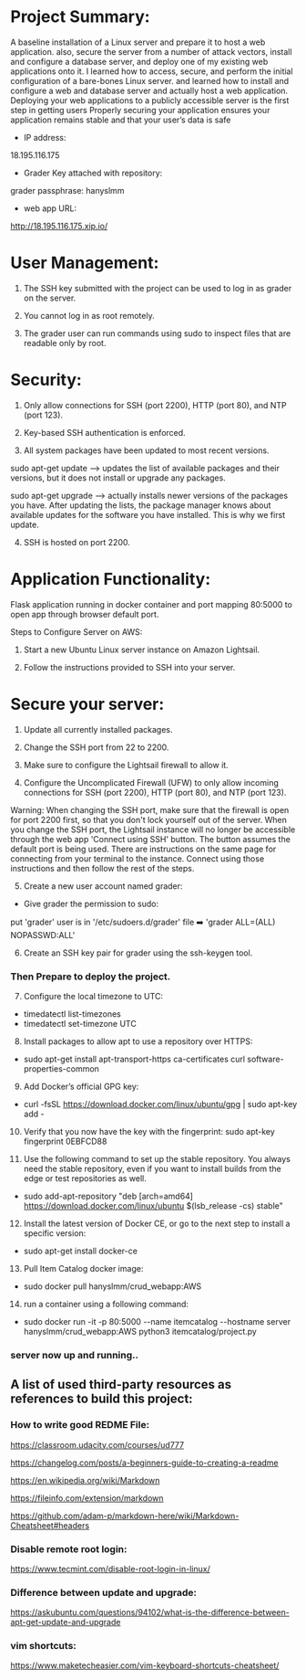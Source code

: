 # Project Summary:

A baseline installation of a Linux server and prepare it to host a web application. also, secure the server from a number of attack vectors, install and configure a database server, and deploy one of my existing web applications onto it. I learned how to access, secure, and perform the initial configuration of a bare-bones Linux server. and learned how to install and configure a web and database server and actually host a web application. Deploying your web applications to a publicly accessible server is the first step in getting users Properly securing your application ensures your application remains stable and that your user’s data is safe

* IP address:

18.195.116.175

* Grader Key attached with repository:

grader passphrase: hanyslmm

* web app URL:

http://18.195.116.175.xip.io/

# User Management:

1. The SSH key submitted with the project can be used to log in as grader on the server.

2. You cannot log in as root remotely.

3. The grader user can run commands using sudo to inspect files that are readable only by root.

# Security:

1. Only allow connections for SSH (port 2200), HTTP (port 80), and NTP (port 123).

2. Key-based SSH authentication is enforced.

3. All system packages have been updated to most recent versions.

sudo apt-get update --> updates the list of available packages and their versions,
but it does not install or upgrade any packages.

sudo apt-get upgrade --> actually installs newer versions of the packages you have.
After updating the lists, the package manager knows about available updates
for the software you have installed. This is why we first update.

4. SSH is hosted on port 2200.

# Application Functionality:

Flask application running in docker container and port mapping 80:5000 to open app through browser default port.

Steps to Configure Server on AWS:

1. Start a new Ubuntu Linux server instance on Amazon Lightsail.

2. Follow the instructions provided to SSH into your server.

# Secure your server:

1. Update all currently installed packages.

2. Change the SSH port from 22 to 2200.

3. Make sure to configure the Lightsail firewall to allow it.

4. Configure the Uncomplicated Firewall (UFW) to only allow incoming connections for SSH (port 2200), HTTP (port 80), and NTP (port 123).

Warning: When changing the SSH port, make sure that the firewall is open for port 2200 first, so that you don't lock yourself out of the server. When you change the SSH port, the Lightsail instance will no longer be accessible through the web app 'Connect using SSH' button. The button assumes the default port is being used. There are instructions on the same page for connecting from your terminal to the instance. Connect using those instructions and then follow the rest of the steps.

5. Create a new user account named grader:

* Give grader the permission to sudo:

put 'grader' user is in '/etc/sudoers.d/grader' file :arrow_right: 'grader ALL=(ALL) NOPASSWD:ALL'

6. Create an SSH key pair for grader using the ssh-keygen tool.

### Then Prepare to deploy the project.

7. Configure the local timezone to UTC:

* timedatectl list-timezones
* timedatectl set-timezone UTC

8. Install packages to allow apt to use a repository over HTTPS:
* sudo apt-get install 
apt-transport-https 
ca-certificates 
curl 
software-properties-common

9. Add Docker’s official GPG key:

* curl -fsSL https://download.docker.com/linux/ubuntu/gpg | sudo apt-key add - 

10. Verify that you now have the key with the fingerprint: 
sudo apt-key fingerprint 0EBFCD88

11. Use the following command to set up the stable repository. You always need the stable repository, even if you want to install builds from the edge or test repositories as well. 

* sudo add-apt-repository 
"deb [arch=amd64] https://download.docker.com/linux/ubuntu 
$(lsb_release -cs) 
stable"

12. Install the latest version of Docker CE, or go to the next step to install a specific version:
* sudo apt-get install docker-ce

13. Pull Item Catalog docker image:
* sudo docker pull hanyslmm/crud_webapp:AWS

14. run a container using a following command:

* sudo docker run -it -p 80:5000 --name itemcatalog --hostname server hanyslmm/crud_webapp:AWS python3 itemcatalog/project.py

### server now up and running..

## A list of used third-party resources as references to build this project:

### How to write good REDME File:

https://classroom.udacity.com/courses/ud777

https://changelog.com/posts/a-beginners-guide-to-creating-a-readme

https://en.wikipedia.org/wiki/Markdown

https://fileinfo.com/extension/markdown

https://github.com/adam-p/markdown-here/wiki/Markdown-Cheatsheet#headers

### Disable remote root login:

https://www.tecmint.com/disable-root-login-in-linux/

### Difference between update and upgrade:

https://askubuntu.com/questions/94102/what-is-the-difference-between-apt-get-update-and-upgrade

### vim shortcuts:

https://www.maketecheasier.com/vim-keyboard-shortcuts-cheatsheet/
